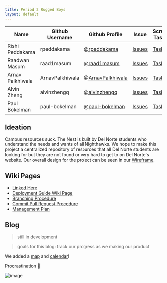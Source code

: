 ```yaml
---
title: Period 2 Rugged Boys
layout: default
---
```


| Name             | Github Username | Github Profile                                         | Issue                                                                                     | Scrum Tasks                                                                                                      | Journals                                                                                                    | Commits                                                                                   |
| ---------------- | --------------- | ------------------------------------------------------ | ----------------------------------------------------------------------------------------- | ---------------------------------------------------------------------------------------------------------------- | ----------------------------------------------------------------------------------------------------------- | ----------------------------------------------------------------------------------------- |
| Rishi Peddakama  | rpeddakama      | [@rpeddakama](https://github.com/rpeddakama)           | [Issues](https://github.com/rpeddakama/Tri-2-CSA-Project/issues/assigned/rpeddakama)      | [Tasks](https://github.com/rpeddakama/Tri-2-CSA-Project/projects/1?card_filter_query=assignee%3Arpeddakama)      | [Journal](https://docs.google.com/document/d/1vxzWnE3vU9BzimUlZjcTz79fNOBTLcT7G4B1LLMhNEw/edit?usp=sharing) | [Commits](https://github.com/rpeddakama/Tri-2-CSA-Project/commits?author=rpeddakama)      |
| Raadwan Masum    | raad1masum      | [@raad1masum](https://github.com/raad1masum)           | [Issues](https://github.com/rpeddakama/Tri-2-CSA-Project/issues/assigned/raad1masum)      | [Tasks](https://github.com/rpeddakama/Tri-2-CSA-Project/projects/1?card_filter_query=assignee%3Araad1masum)      | [Journal](https://docs.google.com/document/d/1XdgObYAPpPuwJi6Kvq3mPO6OQn05WOdcwZ73aTua7e8/edit?usp=sharing) | [Commits](https://github.com/rpeddakama/Tri-2-CSA-Project/commits?author=raad1masum)      |
| Arnav Palkhiwala | ArnavPalkhiwala | [@ArnavPalkhiwala](https://github.com/ArnavPalkhiwala) | [Issues](https://github.com/rpeddakama/Tri-2-CSA-Project/issues/assigned/ArnavPalkhiwala) | [Tasks](https://github.com/rpeddakama/Tri-2-CSA-Project/projects/1?card_filter_query=assignee%3AArnavPalkhiwala) | [Journal](https://docs.google.com/document/d/1AK-Ri786nF8B7l2KveAWyUsA_whhBFCN9nLohUo_6_Q/edit?usp=sharing) | [Commits](https://github.com/rpeddakama/Tri-2-CSA-Project/commits?author=ArnavPalkhiwala) |
| Alvin Zheng      | alvinzhengq     | [@alvinzhengq](https://github.com/alvinzhengq)         | [Issues](https://github.com/rpeddakama/Tri-2-CSA-Project/issues/assigned/alvinzhengq)     | [Tasks](https://github.com/rpeddakama/Tri-2-CSA-Project/projects/1?card_filter_query=assignee%3Aalvinzhengq)     | [TODO]()                                                                                                    | [Commits](https://github.com/rpeddakama/Tri-2-CSA-Project/commits?author=alvinzhengq)     |
| Paul Bokelman    | paul-bokelman   | [@paul-bokelman](https://github.com/paul-bokelman)     | [Issues](https://github.com/rpeddakama/Tri-2-CSA-Project/issues/assigned/paul-bokelman)   | [Tasks](https://github.com/rpeddakama/Tri-2-CSA-Project/projects/1?card_filter_query=assignee%3APaul-Bokelman)   | [TODO]()                                                                                                    | [Commits](https://github.com/rpeddakama/Tri-2-CSA-Project/commits?author=paul-bokelman)   |

## Ideation
Campus resources suck. The Nest is built by Del Norte students who understand the needs and wants of all Nighthawks. We hope to make this project a centralized repository of resources that all Del Norte students are looking for but they are not found or very hard to get to on Del Norte's website. Our overall design for the project can be seen in our [Wireframe](https://www.figma.com/file/MXRw08pdG3NeZhkbbfcwWg/Website?node-id=0%3A1).

## Wiki Pages
- [Linked Here](https://docs.google.com/document/d/1o2t9mfTEV6JXODErKaMG_Cecv9VgEi5BkTt7QeLzkR4/edit)
- [Deployment Guide Wiki Page](https://github.com/rpeddakama/Tri-2-CSA-Project/wiki/Deployment-Guide)
- [Branching Procedure](https://github.com/rpeddakama/Tri-2-CSA-Project/wiki/Branching-Procedure)
- [Commit Pull Request Procedure](https://github.com/rpeddakama/Tri-2-CSA-Project/wiki/Commit-Pull-Request-Procedure)
- [Management Plan](https://github.com/rpeddakama/Tri-2-CSA-Project/wiki/Management-Plan)

## Blog
> still in development

> goals for this blog: track our progress as we making our product

We added a [map](https://dnhsnest.tk/map) and [calendar](https://dnhsnest.tk/calendar)!

Procrastination :100:

![image](https://user-images.githubusercontent.com/39575185/148398719-a36e5215-2b42-4020-af33-826c3d07c051.png)

